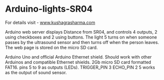 # Arduino-lights-SR04

For details visit - www.kushagrasharma.com

Arduino web server displays Distance from SR04,
and controls 4 outputs,
2 using checkboxes and 2 using buttons.
The light 5 turns on when someone passes by the
ultrasound sensor and then turns off when the person
leaves.
The web page is stored on the micro SD card.

Arduino Uno and official Arduino Ethernet
shield. Should work with other Arduinos and
compatible Ethernet shields.
2Gb micro SD card formatted FAT16.
pins 5 to 9 as outputs (LEDs).
TRIGGER_PIN  3
ECHO_PIN     2
5 works as the output of sound sensor.



